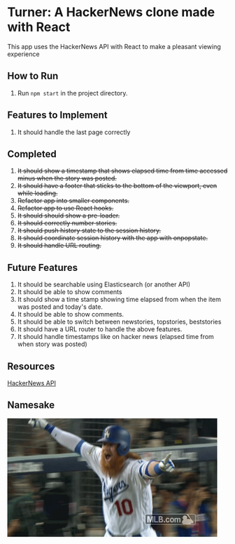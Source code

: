 # Turner: A HackerNews clone made with React
This app uses the HackerNews API with React to make a pleasant viewing experience

## How to Run
1. Run `npm start` in the project directory.

## Features to Implement
1. It should handle the last page correctly

## Completed
1. ~~It should show a timestamp that shows elapsed time from time accessed minus when the story was posted.~~
2. ~~It should have a footer that sticks to the bottom of the viewport, even while loading.~~
3. ~~Refactor app into smaller components.~~
4. ~~Refactor app to use React hooks.~~
5. ~~It should should show a pre-loader.~~
6. ~~It should correctly number stories.~~
7. ~~It should push history state to the session history.~~
8. ~~It should coordinate session history with the app with onpopstate.~~
9. ~~It should handle URL routing.~~

## Future Features
1. It should be searchable using Elasticsearch (or another API)
2. It should be able to show comments
3. It should show a time stamp showing time elapsed from when the item was posted and today's date.
4. It should be able to show comments.
5. It should be able to switch between newstories, topstories, beststories
6. It should have a URL router to handle the above features.
7. It should handle timestamps like on hacker news (elapsed time from when story was posted)

## Resources
[HackerNews API](https://github.com/HackerNews/API)

## Namesake
![](turner.gif)
